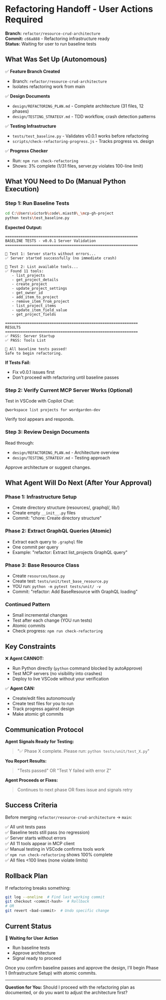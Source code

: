 # Refactoring Handoff - User Actions Required

**Branch:** `refactor/resource-crud-architecture`  
**Commit:** `c66a888` - Refactoring infrastructure ready  
**Status:** Waiting for user to run baseline tests

## What Was Set Up (Autonomous)

✅ **Feature Branch Created**
- Branch: `refactor/resource-crud-architecture`
- Isolates refactoring work from main

✅ **Design Documents**
- `design/REFACTORING_PLAN.md` - Complete architecture (31 files, 12 phases)
- `design/TESTING_STRATEGY.md` - TDD workflow, crash detection patterns

✅ **Testing Infrastructure**
- `tests/test_baseline.py` - Validates v0.0.1 works before refactoring
- `scripts/check-refactoring-progress.js` - Tracks progress vs. design

✅ **Progress Checker**
- Run: `npm run check-refactoring`
- Shows: 3% complete (1/31 files, server.py violates 100-line limit)

## What YOU Need to Do (Manual Python Execution)

### Step 1: Run Baseline Tests

```bash
cd C:\Users\victorb\code\.miast0\_\mcp-gh-project
python tests\test_baseline.py
```

**Expected Output:**
```
============================================================
BASELINE TESTS - v0.0.1 Server Validation
============================================================

🧪 Test 1: Server starts without errors...
✅ Server started successfully (no immediate crash)

🧪 Test 2: List available tools...
✅ Found 11 tools:
   - list_projects
   - get_project_details
   - create_project
   - update_project_settings
   - get_owner_id
   - add_item_to_project
   - remove_item_from_project
   - list_project_items
   - update_item_field_value
   - get_project_fields

============================================================
RESULTS
============================================================
✅ PASS: Server Startup
✅ PASS: Tools List

🎉 All baseline tests passed!
Safe to begin refactoring.
```

**If Tests Fail:**
- Fix v0.0.1 issues first
- Don't proceed with refactoring until baseline passes

### Step 2: Verify Current MCP Server Works (Optional)

Test in VSCode with Copilot Chat:
```
@workspace list projects for wordgarden-dev
```

Verify tool appears and responds.

### Step 3: Review Design Documents

Read through:
- `design/REFACTORING_PLAN.md` - Architecture overview
- `design/TESTING_STRATEGY.md` - Testing approach

Approve architecture or suggest changes.

## What Agent Will Do Next (After Your Approval)

### Phase 1: Infrastructure Setup
- Create directory structure (resources/, graphql/, lib/)
- Create empty `__init__.py` files
- Commit: "chore: Create directory structure"

### Phase 2: Extract GraphQL Queries (Atomic)
- Extract each query to `.graphql` file
- One commit per query
- Example: "refactor: Extract list_projects GraphQL query"

### Phase 3: Base Resource Class
- Create `resources/base.py`
- Create test: `tests/unit/test_base_resource.py`
- YOU run: `python -m pytest tests/unit/ -v`
- Commit: "refactor: Add BaseResource with GraphQL loading"

### Continued Pattern
- Small incremental changes
- Test after each change (YOU run tests)
- Atomic commits
- Check progress: `npm run check-refactoring`

## Key Constraints

❌ **Agent CANNOT:**
- Run Python directly (`python` command blocked by autoApprove)
- Test MCP servers (no visibility into crashes)
- Deploy to live VSCode without your verification

✅ **Agent CAN:**
- Create/edit files autonomously
- Create test files for you to run
- Track progress against design
- Make atomic git commits

## Communication Protocol

**Agent Signals Ready for Testing:**
> "✅ Phase X complete. Please run: `python tests/unit/test_X.py`"

**You Report Results:**
> "Tests passed" OR "Test Y failed with error Z"

**Agent Proceeds or Fixes:**
> Continues to next phase OR fixes issue and signals retry

## Success Criteria

Before merging `refactor/resource-crud-architecture` → `main`:

✅ All unit tests pass  
✅ Baseline tests still pass (no regression)  
✅ Server starts without errors  
✅ All 11 tools appear in MCP client  
✅ Manual testing in VSCode confirms tools work  
✅ `npm run check-refactoring` shows 100% complete  
✅ All files <100 lines (none violate limits)

## Rollback Plan

If refactoring breaks something:
```bash
git log --oneline  # Find last working commit
git checkout <commit-hash>  # Rollback
# OR
git revert <bad-commit>  # Undo specific change
```

## Current Status

📍 **Waiting for User Action**
- Run baseline tests
- Approve architecture
- Signal ready to proceed

Once you confirm baseline passes and approve the design, I'll begin Phase 1 (Infrastructure Setup) with atomic commits.

---

**Question for You:** Should I proceed with the refactoring plan as documented, or do you want to adjust the architecture first?
